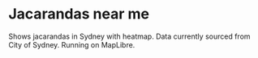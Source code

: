 # Jacarandas near me
Shows jacarandas in Sydney with heatmap.
Data currently sourced from City of Sydney.
Running on MapLibre.